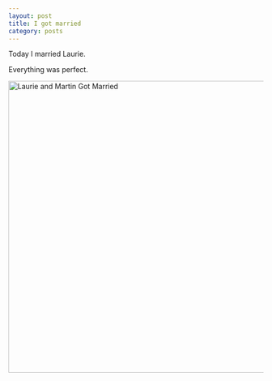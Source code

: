 ```yaml
---
layout: post
title: I got married
category: posts
---
```

Today I married Laurie.

Everything was perfect.

<a data-flickr-embed="true"  href="https://www.flickr.com/photos/55938658@N05/34004475013/in/dateposted-public/" title="Laurie and Martin Got Married"><img src="https://farm5.staticflickr.com/4195/34004475013_7717b98330_b.jpg" width="1024" height="576" alt="Laurie and Martin Got Married"></a><script async src="//embedr.flickr.com/assets/client-code.js" charset="utf-8"></script>
